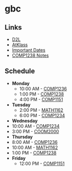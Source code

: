 # gbc
## Links
- [D2L](https://learn.georgebrown.ca)
- [AtKlass](https://app.atklass.com)
- [Important Dates](https://www.georgebrown.ca/current-students/important-dates?term=27246&category=131)
- [COMP1238 Notes](comp1238.md)

## Schedule
- **Monday**
  - 10:00 AM - [COMP1236](https://learn.georgebrown.ca/d2l/home/337951)
  - 1:00 PM - [COMP1238](https://learn.georgebrown.ca/d2l/home/334969)
  - 4:00 PM - [COMP1151](https://learn.georgebrown.ca/d2l/home/335096)
- **Tuesday**
  - 2:00 PM - [MATH1162](https://learn.georgebrown.ca/d2l/home/319780)
  - 6:00 PM - [COMP1234](https://learn.georgebrown.ca/d2l/home/342908)
- **Wednesday**
 - 10:00 AM - [COMP1234](https://learn.georgebrown.ca/d2l/home/342908)
 - 3:00 PM - [COOM2000](https://learn.georgebrown.ca/d2l/home/325217)
 - **Thursday**
 - 8:00 AM - [COMP1236](https://learn.georgebrown.ca/d2l/home/337951)
 - 10:00 AM - [MATH1162](https://learn.georgebrown.ca/d2l/home/319780)
 - 1:00 PM - [COMP1238](https://learn.georgebrown.ca/d2l/home/334969)
- **Friday**
  - 12:00 PM - [COMP1151](https://learn.georgebrown.ca/d2l/home/335096)
 
